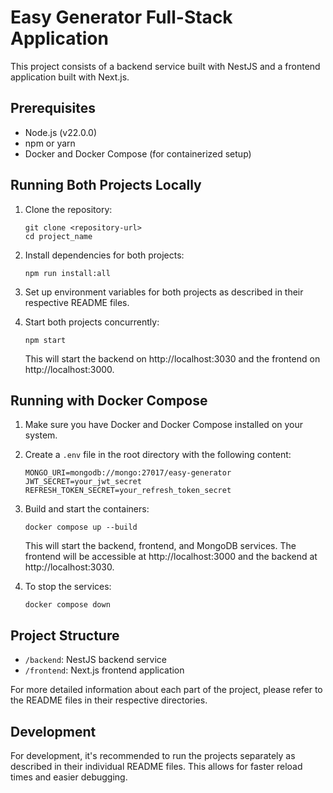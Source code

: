 # Easy Generator Full-Stack Application

This project consists of a backend service built with NestJS and a frontend application built with Next.js.

## Prerequisites

- Node.js (v22.0.0)
- npm or yarn
- Docker and Docker Compose (for containerized setup)

## Running Both Projects Locally

1. Clone the repository:

   ```
   git clone <repository-url>
   cd project_name
   ```

2. Install dependencies for both projects:

   ```
   npm run install:all
   ```

3. Set up environment variables for both projects as described in their respective README files.

4. Start both projects concurrently:

   ```
   npm start
   ```

   This will start the backend on http://localhost:3030 and the frontend on http://localhost:3000.

## Running with Docker Compose

1. Make sure you have Docker and Docker Compose installed on your system.

2. Create a `.env` file in the root directory with the following content:

   ```
   MONGO_URI=mongodb://mongo:27017/easy-generator
   JWT_SECRET=your_jwt_secret
   REFRESH_TOKEN_SECRET=your_refresh_token_secret
   ```

3. Build and start the containers:

   ```
   docker compose up --build
   ```

   This will start the backend, frontend, and MongoDB services. The frontend will be accessible at http://localhost:3000 and the backend at http://localhost:3030.

4. To stop the services:
   ```
   docker compose down
   ```

## Project Structure

- `/backend`: NestJS backend service
- `/frontend`: Next.js frontend application

For more detailed information about each part of the project, please refer to the README files in their respective directories.

## Development

For development, it's recommended to run the projects separately as described in their individual README files. This allows for faster reload times and easier debugging.
